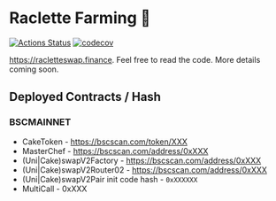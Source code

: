 # Raclette Farming 🧀

[![Actions Status](https://github.com/racletteswap/raclette-farm/workflows/CI/badge.svg)](https://github.com/racletteswap/raclette-farm/actions)
[![codecov](https://codecov.io/gh/racletteswap/raclette-farm/branch/master/graph/badge.svg?token=5XMLP74IR0)](https://codecov.io/gh/racletteswap/raclette-farm)

https://racletteswap.finance. Feel free to read the code. More details coming soon.

## Deployed Contracts / Hash

### BSCMAINNET

- CakeToken - https://bscscan.com/token/XXX
- MasterChef - https://bscscan.com/address/0xXXX
- (Uni|Cake)swapV2Factory - https://bscscan.com/address/0xXXX
- (Uni|Cake)swapV2Router02 - https://bscscan.com/address/0xXXX
- (Uni|Cake)swapV2Pair init code hash - `0xXXXXXX`
- MultiCall - 0xXXX
